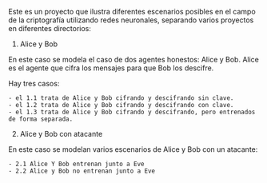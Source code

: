 Este es un proyecto que ilustra diferentes escenarios posibles en el campo de la criptografía utilizando redes neuronales, separando varios proyectos en diferentes directorios:

1. Alice y Bob

En este caso se modela el caso de dos agentes honestos: Alice y Bob. Alice es el agente que cifra los mensajes para que Bob los descifre.

Hay tres casos:

    - el 1.1 trata de Alice y Bob cifrando y descifrando sin clave.
    - el 1.2 trata de Alice y Bob cifrando y descifrando con clave.
    - el 1.3 trata de Alice y Bob cifrando y descifrando, pero entrenados de forma separada.

2. Alice y Bob con atacante

En este caso se modelan varios escenarios de Alice y Bob con un atacante:
 
    - 2.1 Alice Y Bob entrenan junto a Eve
    - 2.2 Alice y Bob no entrenan junto a Eve

